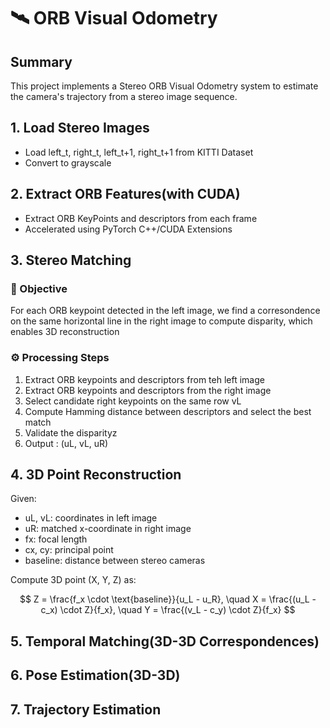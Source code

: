 # 🛰️ ORB Visual Odometry

## Summary
This project implements a Stereo ORB Visual Odometry system to estimate the camera's trajectory from a stereo image sequence.

## 1. Load Stereo Images
- Load left_t, right_t, left_t+1, right_t+1 from KITTI Dataset
- Convert to grayscale

## 2. Extract ORB Features(with CUDA)
- Extract ORB KeyPoints and descriptors from each frame
- Accelerated using PyTorch C++/CUDA Extensions

## 3. Stereo Matching
### 📌 Objective
For each ORB keypoint detected in the left image, we find a corresondence on the same horizontal line in the right image to compute
disparity, which enables 3D reconstruction

### ⚙️ Processing Steps
1. Extract ORB keypoints and descriptors from teh left image
2. Extract ORB keypoints and descriptors from the right image
3. Select candidate right keypoints on the same row vL
4. Compute Hamming distance between descriptors and select the best match
5. Validate the disparityz
6. Output : (uL, vL, uR)

## 4. 3D Point Reconstruction
Given:
- uL, vL: coordinates in left image
- uR: matched x-coordinate in right image
- fx: focal length
- cx, cy: principal point
- baseline: distance between stereo cameras

Compute 3D point (X, Y, Z) as:

$$
Z = \frac{f_x \cdot \text{baseline}}{u_L - u_R}, \quad
X = \frac{(u_L - c_x) \cdot Z}{f_x}, \quad
Y = \frac{(v_L - c_y) \cdot Z}{f_x}
$$

## 5. Temporal Matching(3D-3D Correspondences)

## 6. Pose Estimation(3D-3D)

## 7. Trajectory Estimation

